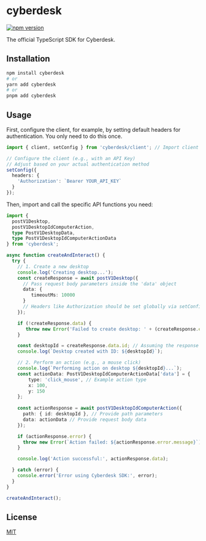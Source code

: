 # cyberdesk

[![npm version](https://badge.fury.io/js/cyberdesk.svg)](https://badge.fury.io/js/cyberdesk)

The official TypeScript SDK for Cyberdesk.

## Installation

```bash
npm install cyberdesk
# or
yarn add cyberdesk
# or
pnpm add cyberdesk
```

## Usage

First, configure the client, for example, by setting default headers for authentication. You only need to do this once.

```typescript
import { client, setConfig } from 'cyberdesk/client'; // Import client and setConfig

// Configure the client (e.g., with an API Key)
// Adjust based on your actual authentication method
setConfig({
  headers: {
    'Authorization': `Bearer YOUR_API_KEY`
  }
});
```

Then, import and call the specific API functions you need:

```typescript
import {
  postV1Desktop,
  postV1DesktopIdComputerAction,
  type PostV1DesktopData,
  type PostV1DesktopIdComputerActionData
} from 'cyberdesk';

async function createAndInteract() {
  try {
    // 1. Create a new desktop
    console.log('Creating desktop...');
    const createResponse = await postV1Desktop({
      // Pass request body parameters inside the 'data' object
      data: {
         timeoutMs: 10000 
      }
      // Headers like Authorization should be set globally via setConfig (see above)
    });

    if (!createResponse.data) {
       throw new Error('Failed to create desktop: ' + (createResponse.error?.message || 'Unknown error'));
    }

    const desktopId = createResponse.data.id; // Assuming the response has an ID
    console.log(`Desktop created with ID: ${desktopId}`);

    // 2. Perform an action (e.g., a mouse click)
    console.log(`Performing action on desktop ${desktopId}...`);
    const actionData: PostV1DesktopIdComputerActionData['data'] = {
        type: 'click_mouse', // Example action type
        x: 100,
        y: 150
    };
    
    const actionResponse = await postV1DesktopIdComputerAction({
      path: { id: desktopId }, // Provide path parameters
      data: actionData // Provide request body data
    });

    if (actionResponse.error) {
      throw new Error(`Action failed: ${actionResponse.error.message}`);
    }

    console.log('Action successful:', actionResponse.data);

  } catch (error) {
    console.error('Error using Cyberdesk SDK:', error);
  }
}

createAndInteract();
```

## License

[MIT](LICENSE) 